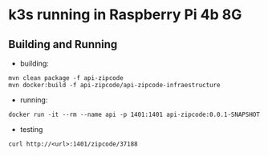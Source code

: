 # k3s running in Raspberry Pi 4b 8G

## Building and Running

* building:
```
mvn clean package -f api-zipcode
mvn docker:build -f api-zipcode/api-zipcode-infraestructure
```
* running:
```
docker run -it --rm --name api -p 1401:1401 api-zipcode:0.0.1-SNAPSHOT
```
* testing
```
curl http://<url>:1401/zipcode/37188
```